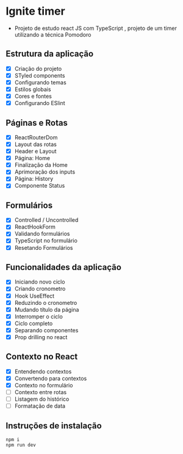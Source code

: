 # Ignite timer 
- Projeto de estudo react JS com TypeScript , projeto de um timer utilizando a técnica Pomodoro 
## Estrutura da aplicação 
- [X] Criação do projeto 
- [X] STyled components 
- [X] Configurando temas 
- [X] Estilos globais
- [X] Cores e fontes
- [X] Configurando ESlint 
## Páginas e Rotas
- [X] ReactRouterDom 
- [X] Layout das rotas
- [X] Header e Layout
- [X] Página: Home 
- [X] Finalização da Home
- [X] Aprimoração dos inputs
- [X] Página: History
- [X] Componente Status
## Formulários 
- [X] Controlled / Uncontrolled
- [X] ReactHookForm
- [X] Validando formulários 
- [X] TypeScript no formulário 
- [X] Resetando Formulários  
## Funcionalidades da aplicação
- [X] Iniciando novo ciclo 
- [X] Criando cronometro 
- [X] Hook UseEffect 
- [X] Reduzindo o cronometro 
- [X] Mudando título da página 
- [X] Interromper o ciclo 
- [X] Ciclo completo
- [X] Separando componentes 
- [X] Prop drilling no react 
## Contexto no React 
- [X] Entendendo contextos
- [X] Convertendo para contextos 
- [X] Contexto no formulário
- [ ] Contexto entre rotas
- [ ] Listagem do histórico
- [ ] Formatação de data 

## Instruções de instalação
``` 
npm i 
npm run dev
```

